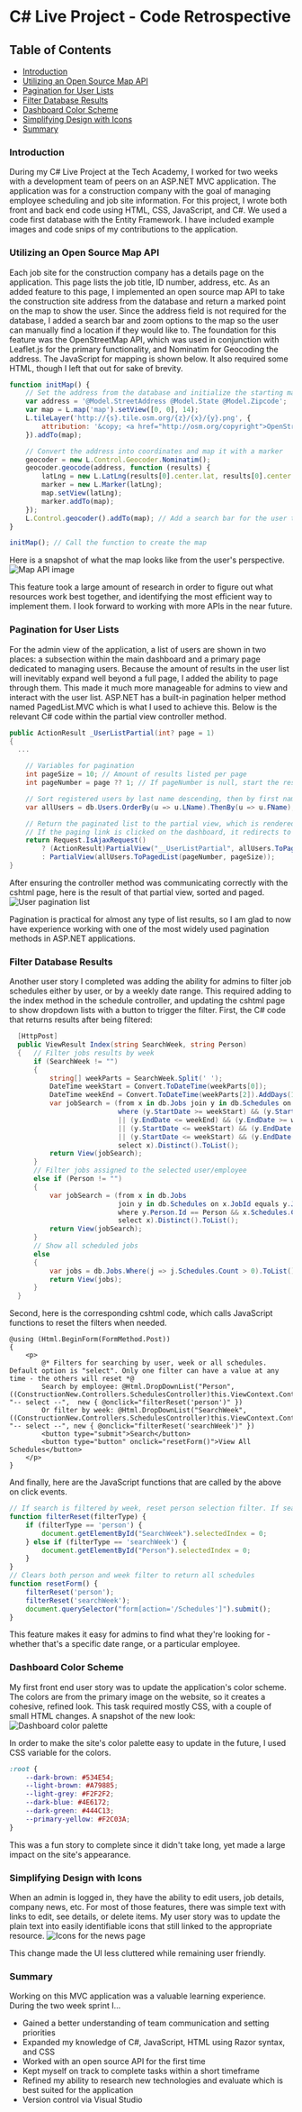 # C# Live Project - Code Retrospective

## Table of Contents
* <a href="#introduction">Introduction</a>
* <a href="#mapping">Utilizing an Open Source Map API</a>
* <a href="#pagination">Pagination for User Lists</a>
* <a href="#filtering">Filter Database Results</a>
* <a href="#dashboard">Dashboard Color Scheme</a>
* <a href="#icons">Simplifying Design with Icons</a>
* <a href="#summary">Summary</a>

### <span id="introduction">Introduction</span>
During my C# Live Project at the Tech Academy, I worked for two weeks with a development team of peers on an ASP.NET MVC application. The application was for a construction company with the goal of managing employee scheduling and job site information. For this project, I wrote both front and back end code using HTML, CSS, JavaScript, and C#. We used a code first database with the Entity Framework. I have included example images and code snips of my contributions to the application.

### <span id="mapping">Utilizing an Open Source Map API</span>
Each job site for the construction company has a details page on the application. This page lists the job title, ID number, address, etc. As an added feature to this page, I implemented an open source map API to take the construction site address from the database and return a marked point on the map to show the user. Since the address field is not required for the database, I added a search bar and zoom options to the map so the user can manually find a location if they would like to. The foundation for this feature was the OpenStreetMap API, which was used in conjunction with Leaflet.js for the primary functionality, and Nominatim for Geocoding the address. The JavaScript for mapping is shown below. It also required some HTML, though I left that out for sake of brevity. 

```javascript
function initMap() {
    // Set the address from the database and initialize the starting map view/zoom level
    var address = '@Model.StreetAddress @Model.State @Model.Zipcode';
    var map = L.map('map').setView([0, 0], 14);
    L.tileLayer('http://{s}.tile.osm.org/{z}/{x}/{y}.png', {
        attribution: '&copy; <a href="http://osm.org/copyright">OpenStreetMap</a> contributors'
    }).addTo(map);

    // Convert the address into coordinates and map it with a marker
    geocoder = new L.Control.Geocoder.Nominatim();
    geocoder.geocode(address, function (results) {
        latLng = new L.LatLng(results[0].center.lat, results[0].center.lng);
        marker = new L.Marker(latLng);
        map.setView(latLng);
        marker.addTo(map);           
    });
    L.Control.geocoder().addTo(map); // Add a search bar for the user to manually find a location
}

initMap(); // Call the function to create the map
```
Here is a snapshot of what the map looks like from the user's perspective. 
![Map API image](https://github.com/jrs-scott/C-Sharp-Code-Retrospective/blob/master/mapAPI.JPG)

This feature took a large amount of research in order to figure out what resources work best together, and identifying the most efficient way to implement them. I look forward to working with more APIs in the near future. 

### <span id="pagination">Pagination for User Lists</span>
For the admin view of the application, a list of users are shown in two places: a subsection within the main dashboard and a primary page dedicated to managing users. Because the amount of results in the user list will inevitably expand well beyond a full page, I added the ability to page through them. This made it much more manageable for admins to view and interact with the user list. ASP.NET has a built-in pagination helper method named PagedList.MVC which is what I used to achieve this. Below is the relevant C# code within the partial view controller method.

```c#
public ActionResult _UserListPartial(int? page = 1)
{
  ...

	// Variables for pagination
	int pageSize = 10; // Amount of results listed per page
	int pageNumber = page ?? 1; // If pageNumber is null, start the results at page 1

	// Sort registered users by last name descending, then by first name
	var allUsers = db.Users.OrderBy(u => u.LName).ThenBy(u => u.FName);

	// Return the paginated list to the partial view, which is rendered within AllUsers.cshtml
	// If the paging link is clicked on the dashboard, it redirects to AllUsers (with the associated page number)
	return Request.IsAjaxRequest()
		? (ActionResult)PartialView("__UserListPartial", allUsers.ToPagedList(pageNumber, pageSize))
		: PartialView(allUsers.ToPagedList(pageNumber, pageSize));
}
```
After ensuring the controller method was communicating correctly with the cshtml page, here is the result of that partial view, sorted and paged.
![User pagination list](https://github.com/jrs-scott/C-Sharp-Code-Retrospective/blob/master/userPagination.JPG)

Pagination is practical for almost any type of list results, so I am glad to now have experience working with one of the most widely used pagination methods in ASP.NET applications. 

### <span id="filtering">Filter Database Results</span>
Another user story I completed was adding the ability for admins to filter job schedules either by user, or by a weekly date range. This required adding to the index method in the schedule controller, and updating the cshtml page to show dropdown lists with a button to trigger the filter. First, the C# code that returns results after being filtered:

```c#
  [HttpPost]
  public ViewResult Index(string SearchWeek, string Person)
  {   // Filter jobs results by week  
      if (SearchWeek != "")
      {
          string[] weekParts = SearchWeek.Split(' ');
          DateTime weekStart = Convert.ToDateTime(weekParts[0]);
          DateTime weekEnd = Convert.ToDateTime(weekParts[2]).AddDays(1);               
          var jobSearch = (from x in db.Jobs join y in db.Schedules on x.JobId equals y.Job.JobId
                           where (y.StartDate >= weekStart) && (y.StartDate <= weekEnd)
                           || (y.EndDate <= weekEnd) && (y.EndDate >= weekStart)
                           || (y.StartDate <= weekStart) && (y.EndDate >= weekEnd)
                           || (y.StartDate <= weekStart) && (y.EndDate == null)
                           select x).Distinct().ToList();                
          return View(jobSearch);          
      }
      // Filter jobs assigned to the selected user/employee
      else if (Person != "")
      {
          var jobSearch = (from x in db.Jobs
                           join y in db.Schedules on x.JobId equals y.Job.JobId
                           where y.Person.Id == Person && x.Schedules.Count > 0
                           select x).Distinct().ToList();
          return View(jobSearch);
      }
      // Show all scheduled jobs
      else
      {
          var jobs = db.Jobs.Where(j => j.Schedules.Count > 0).ToList();
          return View(jobs);
      }                                 
  }
```

Second, here is the corresponding cshtml code, which calls JavaScript functions to reset the filters when needed.
```cshtml
@using (Html.BeginForm(FormMethod.Post))
{
    <p>
        @* Filters for searching by user, week or all schedules. Default option is "select". Only one filter can have a value at any time - the others will reset *@
        Search by employee: @Html.DropDownList("Person", ((ConstructionNew.Controllers.SchedulesController)this.ViewContext.Controller).GetUsers(), "-- select --",  new { @onclick="filterReset('person')" })
        Or filter by week: @Html.DropDownList("SearchWeek", ((ConstructionNew.Controllers.SchedulesController)this.ViewContext.Controller).ListWeeks(), "-- select --", new { @onclick="filterReset('searchWeek')" })
        <button type="submit">Search</button>
        <button type="button" onclick="resetForm()">View All Schedules</button>
    </p>
}
```

And finally, here are the JavaScript functions that are called by the above on click events.
```javascript
// If search is filtered by week, reset person selection filter. If search is filtered by person, reset searchweek selection.
function filterReset(filterType) {
    if (filterType == 'person') {
        document.getElementById("SearchWeek").selectedIndex = 0;
    } else if (filterType == 'searchWeek') {
        document.getElementById("Person").selectedIndex = 0;
    }
}
// Clears both person and week filter to return all schedules
function resetForm() {
    filterReset('person');
    filterReset('searchWeek');
    document.querySelector("form[action='/Schedules']").submit();
}
```

This feature makes it easy for admins to find what they're looking for - whether that's a specific date range, or a particular employee. 

### <span id="dashboard">Dashboard Color Scheme</span>
My first front end user story was to update the application's color scheme. The colors are from the primary image on the website, so it creates a cohesive, refined look. This task required mostly CSS, with a couple of small HTML changes. A snapshot of the new look:
![Dashboard color palette](https://github.com/jrs-scott/C-Sharp-Code-Retrospective/blob/master/dashboard.JPG)

In order to make the site's color palette easy to update in the future, I used CSS variable for the colors.
```css
:root {
    --dark-brown: #534E54;
    --light-brown: #A79885;
    --light-grey: #F2F2F2;
    --dark-blue: #4E6172;
    --dark-green: #444C13;
    --primary-yellow: #F2C03A;
}
```

This was a fun story to complete since it didn't take long, yet made a large impact on the site's appearance.

### <span id="icons">Simplifying Design with Icons</span>
When an admin is logged in, they have the ability to edit users, job details, company news, etc. For most of those features, there was simple text with links to edit, see details, or delete items. My user story was to update the plain text into easily identifiable icons that still linked to the appropriate resource. 
![Icons for the news page](https://github.com/jrs-scott/C-Sharp-Code-Retrospective/blob/master/newsPage.JPG)

This change made the UI less cluttered while remaining user friendly.

### <span id="summary">Summary</span>
Working on this MVC application was a valuable learning experience. During the two week sprint I...
* Gained a better understanding of team communication and setting priorities
* Expanded my knowledge of C#, JavaScript, HTML using Razor syntax, and CSS
* Worked with an open source API for the first time
* Kept myself on track to complete tasks within a short timeframe
* Refined my ability to research new technologies and evaluate which is best suited for the application
* Version control via Visual Studio
